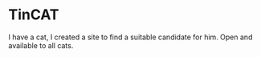 # TinCAT
I have a cat, I created a site to find a suitable candidate for him. Open and available to all cats.
